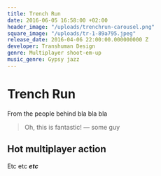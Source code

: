 ```yaml
---
title: Trench Run
date: 2016-06-05 16:58:00 +02:00
header_image: "/uploads/trenchrun-carousel.png"
square_image: "/uploads/tr-1-89a795.jpeg"
release_date: 2016-04-06 22:00:00.000000000 Z
developer: Transhuman Design
genre: Multiplayer shoot-em-up
music_genre: Gypsy jazz
---
```


# Trench Run
From the people behind bla bla bla
>Oh, this is fantastic! — some guy

## Hot multiplayer action
Etc etc ***etc***